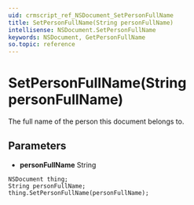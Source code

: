 ```yaml
---
uid: crmscript_ref_NSDocument_SetPersonFullName
title: SetPersonFullName(String personFullName)
intellisense: NSDocument.SetPersonFullName
keywords: NSDocument, GetPersonFullName
so.topic: reference
---
```


# SetPersonFullName(String personFullName)

The full name of the person this document belongs to.

## Parameters

* **personFullName** String

```crmscript
NSDocument thing;
String personFullName;
thing.SetPersonFullName(personFullName);
```

